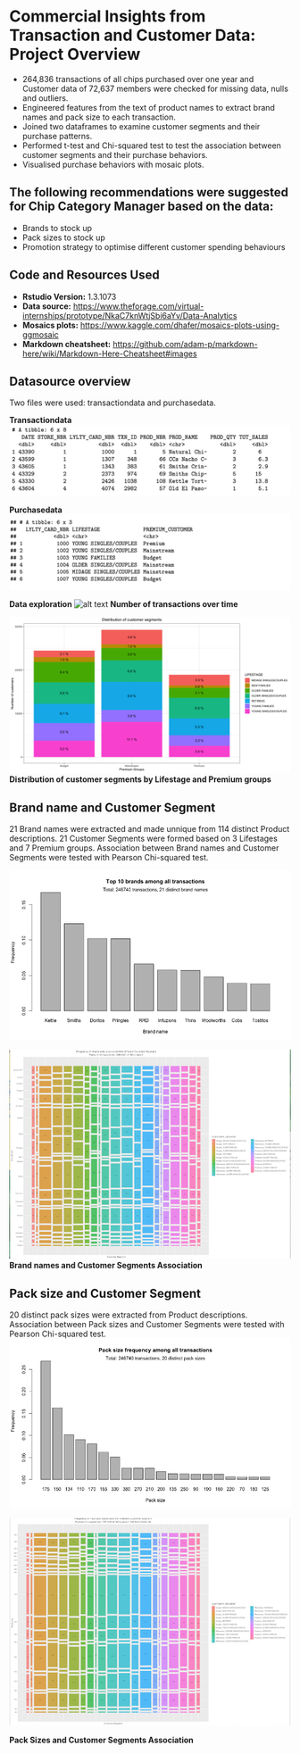 # Commercial Insights from Transaction and Customer Data: Project Overview

*   264,836 transactions of all chips purchased over one year and Customer data of 72,637 members were checked for missing data, nulls and outliers. 
*   Engineered features from the text of product names to extract brand names and pack size to each transaction.
*   Joined two dataframes to examine customer segments and their purchase patterns. 
*   Performed t-test and Chi-squared test to test the association between customer segments and their purchase behaviors. 
*   Visualised purchase behaviors with mosaic plots. 

## The following recommendations were suggested for Chip Category Manager based on the data:

*   Brands to stock up
*   Pack sizes to stock up
*   Promotion strategy to optimise different customer spending behaviours 

## Code and Resources Used

* **Rstudio Version:** 1.3.1073
* **Data source:** https://www.theforage.com/virtual-internships/prototype/NkaC7knWtjSbi6aYv/Data-Analytics
* **Mosaics plots:** https://www.kaggle.com/dhafer/mosaics-plots-using-ggmosaic
* **Markdown cheatsheet:** https://github.com/adam-p/markdown-here/wiki/Markdown-Here-Cheatsheet#images

## Datasource overview

Two files were used: transactiondata and purchasedata. 

**Transactiondata**
![alt text](images/transactiondata.png "transactiondata")

**Purchasedata**
![alt text](images/purchasebehaviour.png "purchasedata")

**Data exploration**
![alt text](images/transactions_time.tiff "transactions_time")
**Number of transactions over time**


![alt text](images/distribution_cust_segments.png "distribution of customer segments")
**Distribution of customer segments by Lifestage and Premium groups**


## Brand name and Customer Segment 

21 Brand names were extracted and made unnique from 114 distinct Product descriptions. 21 Customer Segments were formed based on 3 Lifestages and 7 Premium groups. Association between Brand names and Customer Segments were tested with Pearson Chi-squared test. 

![alt text](images/top10_brands.png "Top 10 popular brands")



![alt text](images/brand_customer.png "Brand names and Customer Segments Association")
**Brand names and Customer Segments Association**

## Pack size and Customer Segment

20 distinct pack sizes were extracted from Product descriptions. Association between Pack sizes and Customer Segments were tested with Pearson Chi-squared test.
![alt text](images/top_packsize.png "Top pack sizes")



![alt text](images/packsize_customer.png "Pack size and Customer Segments Association")

**Pack Sizes and Customer Segments Association**
